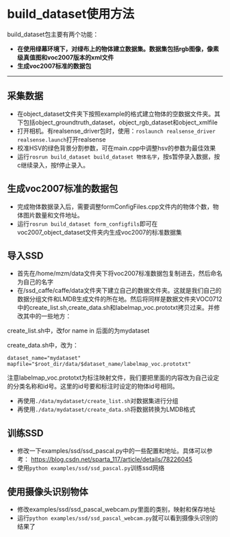 # build_dataset使用方法

build_dataset包主要有两个功能：

- **在使用绿幕环境下，对绿布上的物体建立数据集。数据集包括rgb图像，像素级真值图和voc2007版本的xml文件**
- **生成voc2007标准的数据包**
-------------------

## 采集数据

 - 在object_dataset文件夹下按照example的格式建立物体的空数据文件夹。其下包括object_groundtruth_dataset，object_rgb_dataset和object_xmlfile
 - 打开相机。有realsense_driver包时，使用：```roslaunch realsense_driver realsense.launch```打开realsense
 - 校准HSV的绿色背景分割参数，可在main.cpp中调整hsv的参数为最佳效果
 - 运行```rosrun build_dataset build_dataset 物体名字```，按s暂停录入数据，按c继续录入，按f停止录入。

## 生成voc2007标准的数据包
 - 完成物体数据录入后，需要调整formConfigFiles.cpp文件内的物体个数，物体图片数量和文件地址。
 - 运行```rosrun build_dataset form_configfils```即可在voc2007_object_dataset文件夹内生成voc2007的标准数据集

## 导入SSD
 - 首先在/home/mzm/data文件夹下将voc2007标准数据包复制进去，然后命名为自己的名字
 - 在/ssd_caffe/caffe/data文件夹下建立自己的数据文件夹。这就是我们自己的数据分组文件和LMDB生成文件的所在地。然后将同样是数据文件夹VOC0712中的create_list.sh,create_data.sh和labelmap_voc.prototxt拷贝过来。并修改其中的一些地方：


create_list.sh中，改for name in 后面的为mydataset

create_data.sh中，改为：
```
dataset_name="mydataset"
mapfile="$root_dir/data/$dataset_name/labelmap_voc.prototxt"
```
注意labelmap_voc.prototxt为标注映射文件，我们要把里面的内容改为自己设定的分类名称和id号。这里的id号要和标注时设定的物体id号相同。

- 再使用```./data/mydataset/create_list.sh```对数据集进行分组
- 再使用```./data/mydataset/create_data.sh```将数据转换为LMDB格式

## 训练SSD
- 修改一下examples/ssd/ssd_pascal.py中的一些配置和地址。具体可以参考：
https://blog.csdn.net/sparta_117/article/details/78226045
- 使用```python examples/ssd/ssd_pascal.py```训练ssd网络

## 使用摄像头识别物体
- 修改examples/ssd/ssd_pascal_webcam.py里面的类别，映射和保存地址
- 运行```python examples/ssd/ssd_pascal_webcam.py```就可以看到摄像头识别的结果了